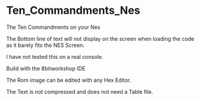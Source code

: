 # Ten_Commandments_Nes
The Ten Commandments on your Nes

The Bottom line of text will not display on the screen when loading the code as it barely fits the NES Screen. 

I have not tested this on a real console.  

Build with the 8bitworkshop IDE

The Rom image can be edited with any Hex Editor.

The Text is not compressed and does not need a Table file.
